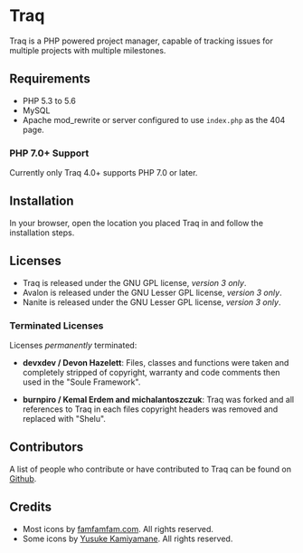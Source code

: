 Traq
======

Traq is a PHP powered project manager, capable of tracking issues for multiple projects with multiple milestones.

Requirements
------------

- PHP 5.3 to 5.6
- MySQL
- Apache mod_rewrite or server configured to use `index.php` as the 404 page.

### PHP 7.0+ Support

Currently only Traq 4.0+ supports PHP 7.0 or later.

Installation
------------

In your browser, open the location you placed Traq in and follow the installation steps.

Licenses
-------

* Traq is released under the GNU GPL license, _version 3 only_.
* Avalon is released under the GNU Lesser GPL license, _version 3 only_.
* Nanite is released under the GNU Lesser GPL license, _version 3 only_.

### Terminated Licenses ###

Licenses _permanently_ terminated:

* **devxdev / Devon Hazelett**:
  Files, classes and functions were taken and completely stripped of copyright,
  warranty and code comments then used in the "Soule Framework".

* **burnpiro / Kemal Erdem and michalantoszczuk**:
  Traq was forked and all references to Traq in each files copyright headers was
  removed and replaced with "Shelu".

Contributors
------------

A list of people who contribute or have contributed to Traq can be found on [Github](https://github.com/nirix/traq/graphs/contributors).

Credits
-------

- Most icons by [famfamfam.com](https://famfamfam.com). All rights reserved.
- Some icons by [Yusuke Kamiyamane](https://p.yusukekamiyamane.com). All rights reserved.
